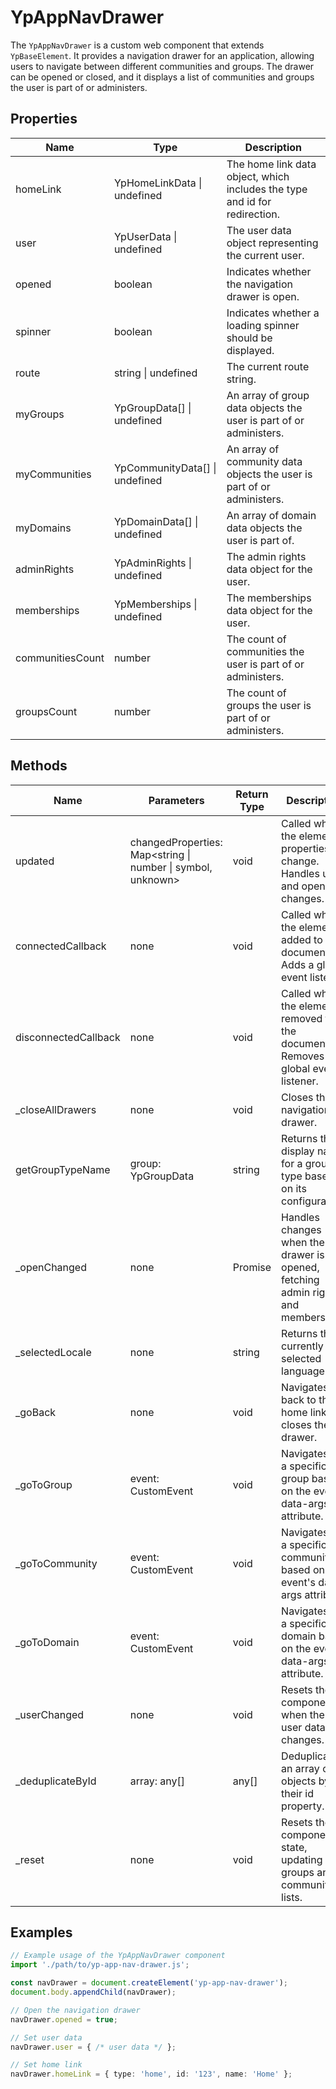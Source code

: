 # YpAppNavDrawer

The `YpAppNavDrawer` is a custom web component that extends `YpBaseElement`. It provides a navigation drawer for an application, allowing users to navigate between different communities and groups. The drawer can be opened or closed, and it displays a list of communities and groups the user is part of or administers.

## Properties

| Name            | Type                     | Description                                                                 |
|-----------------|--------------------------|-----------------------------------------------------------------------------|
| homeLink        | YpHomeLinkData \| undefined | The home link data object, which includes the type and id for redirection.  |
| user            | YpUserData \| undefined  | The user data object representing the current user.                         |
| opened          | boolean                  | Indicates whether the navigation drawer is open.                            |
| spinner         | boolean                  | Indicates whether a loading spinner should be displayed.                    |
| route           | string \| undefined      | The current route string.                                                   |
| myGroups        | YpGroupData[] \| undefined | An array of group data objects the user is part of or administers.          |
| myCommunities   | YpCommunityData[] \| undefined | An array of community data objects the user is part of or administers.      |
| myDomains       | YpDomainData[] \| undefined | An array of domain data objects the user is part of.                        |
| adminRights     | YpAdminRights \| undefined | The admin rights data object for the user.                                  |
| memberships     | YpMemberships \| undefined | The memberships data object for the user.                                   |
| communitiesCount| number                   | The count of communities the user is part of or administers.                |
| groupsCount     | number                   | The count of groups the user is part of or administers.                     |

## Methods

| Name              | Parameters                                      | Return Type | Description                                                                 |
|-------------------|-------------------------------------------------|-------------|-----------------------------------------------------------------------------|
| updated           | changedProperties: Map<string \| number \| symbol, unknown> | void        | Called when the element's properties change. Handles user and opened changes. |
| connectedCallback | none                                            | void        | Called when the element is added to the document. Adds a global event listener. |
| disconnectedCallback | none                                         | void        | Called when the element is removed from the document. Removes the global event listener. |
| _closeAllDrawers  | none                                            | void        | Closes the navigation drawer.                                               |
| getGroupTypeName  | group: YpGroupData                              | string      | Returns the display name for a group's type based on its configuration.     |
| _openChanged      | none                                            | Promise<void> | Handles changes when the drawer is opened, fetching admin rights and memberships. |
| _selectedLocale   | none                                            | string      | Returns the currently selected language.                                    |
| _goBack           | none                                            | void        | Navigates back to the home link and closes the drawer.                      |
| _goToGroup        | event: CustomEvent                              | void        | Navigates to a specific group based on the event's data-args attribute.     |
| _goToCommunity    | event: CustomEvent                              | void        | Navigates to a specific community based on the event's data-args attribute. |
| _goToDomain       | event: CustomEvent                              | void        | Navigates to a specific domain based on the event's data-args attribute.    |
| _userChanged      | none                                            | void        | Resets the component when the user data changes.                            |
| _deduplicateById  | array: any[]                                    | any[]       | Deduplicates an array of objects by their id property.                      |
| _reset            | none                                            | void        | Resets the component's state, updating groups and communities lists.        |

## Examples

```typescript
// Example usage of the YpAppNavDrawer component
import './path/to/yp-app-nav-drawer.js';

const navDrawer = document.createElement('yp-app-nav-drawer');
document.body.appendChild(navDrawer);

// Open the navigation drawer
navDrawer.opened = true;

// Set user data
navDrawer.user = { /* user data */ };

// Set home link
navDrawer.homeLink = { type: 'home', id: '123', name: 'Home' };
```